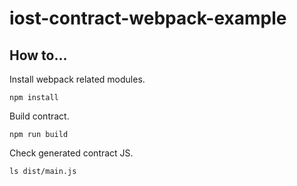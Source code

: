 # iost-contract-webpack-example

## How to...

Install webpack related modules.

```
npm install
```

Build contract.

```
npm run build
```

Check generated contract JS.

```
ls dist/main.js
```

